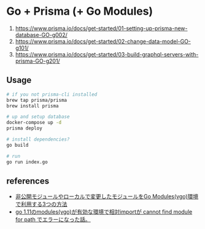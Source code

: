 # Go + Prisma (+ Go Modules)

1. https://www.prisma.io/docs/get-started/01-setting-up-prisma-new-database-GO-g002/
2. https://www.prisma.io/docs/get-started/02-change-data-model-GO-g101/
3. https://www.prisma.io/docs/get-started/03-build-graphql-servers-with-prisma-GO-g201/

## Usage

```bash
# if you not prisma-cli installed
brew tap prisma/prisma
brew install prisma

# up and setup database
docker-compose up -d
prisma deploy

# install dependencies?
go build

# run
go run index.go
```

## references

- [非公開モジュールやローカルで変更したモジュールをGo Modules(vgo)環境で利用する3つの方法](https://engineers.fenrir-inc.com/entry/2018/10/19/170613)
- [go 1.11のmodules(vgo)が有効な環境で相対importが cannot find module for path でエラーになった話。](https://pod.hatenablog.com/entry/2018/12/26/074944)
